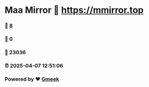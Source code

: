 # Maa Mirror :link: https://mmirror.top 
### :page_facing_up: [8](https://mmirror.top/tag.html) 
### :speech_balloon: 0 
### :hibiscus: 23036 
### :alarm_clock: 2025-04-07 12:51:06 
### Powered by :heart: [Gmeek](https://github.com/Meekdai/Gmeek)
